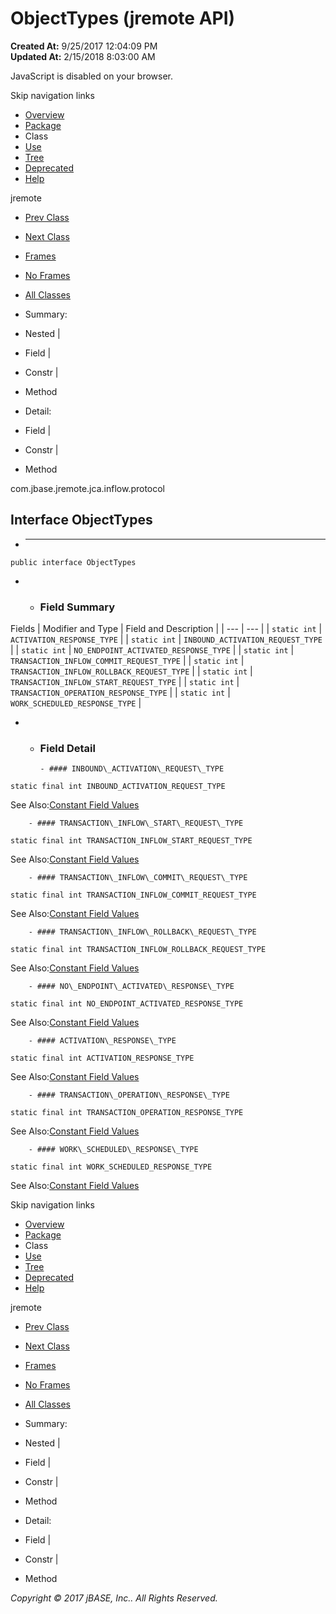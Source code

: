 # ObjectTypes (jremote   API)

**Created At:** 9/25/2017 12:04:09 PM  
**Updated At:** 2/15/2018 8:03:00 AM  

<!--<br>    try {<br>        if (location.href.indexOf('is-external=true') == -1) {<br>            parent.document.title="ObjectTypes (jremote   API)";<br>        }<br>    }<br>    catch(err) {<br>    }<br>//-->
JavaScript is disabled on your browser.

Skip navigation links

- [Overview](../../../../../../overview-summary.html)
- [Package](/39264-protocol/com_jbase_jremote_jca_inflow_protocol_package-summary)
- Class
- [Use](/39265-class-use/com_jbase_jremote_jca_inflow_protocol_class-use_ObjectTypes)
- [Tree](/39264-protocol/com_jbase_jremote_jca_inflow_protocol_package-tree)
- [Deprecated](../../../../../../deprecated-list.html)
- [Help](../../../../../../help-doc.html)


jremote <br>

- [Prev Class](/39264-protocol/com_jbase_jremote_jca_inflow_protocol_noendpointactivatedresponse "class in com.jbase.jremote.jca.inflow.protocol")
- [Next Class](/39270-protocol/com_jbase_jremote_protocol_rollbacktransactionrequest "class in com.jbase.jremote.jca.inflow.protocol")


- [Frames](../../../../../../index.html?com/jbase/jremote/jca/inflow/protocol//39264-protocol/com_jbase_jremote_jca_inflow_protocol_ObjectTypes)
- [No Frames](/39264-protocol/com_jbase_jremote_jca_inflow_protocol_ObjectTypes)


- [All Classes](../../../../../../allclasses-noframe.html)


<!--<br>  allClassesLink = document.getElementById("allclasses\_navbar\_top");<br>  if(window==top) {<br>    allClassesLink.style.display = "block";<br>  }<br>  else {<br>    allClassesLink.style.display = "none";<br>  }<br>  //-->

- Summary:
- Nested |
- Field |
- Constr |
- Method


- Detail:
- Field |
- Constr |
- Method

com.jbase.jremote.jca.inflow.protocol

## Interface ObjectTypes

- * * *


```
public interface ObjectTypes
```

- - ### Field Summary


Fields | Modifier and Type | Field and Description |
| --- | --- |
| `static int` | `ACTIVATION_RESPONSE_TYPE`  |
| `static int` | `INBOUND_ACTIVATION_REQUEST_TYPE`  |
| `static int` | `NO_ENDPOINT_ACTIVATED_RESPONSE_TYPE`  |
| `static int` | `TRANSACTION_INFLOW_COMMIT_REQUEST_TYPE`  |
| `static int` | `TRANSACTION_INFLOW_ROLLBACK_REQUEST_TYPE`  |
| `static int` | `TRANSACTION_INFLOW_START_REQUEST_TYPE`  |
| `static int` | `TRANSACTION_OPERATION_RESPONSE_TYPE`  |
| `static int` | `WORK_SCHEDULED_RESPONSE_TYPE`  |

- - ### Field Detail

        - #### INBOUND\_ACTIVATION\_REQUEST\_TYPE

```
static final int INBOUND_ACTIVATION_REQUEST_TYPE
```
See Also:[Constant Field Values](../../../../../../constant-values.html#com.jbase.jremote.jca.inflow.protocol.ObjectTypes.INBOUND_ACTIVATION_REQUEST_TYPE)


        - #### TRANSACTION\_INFLOW\_START\_REQUEST\_TYPE

```
static final int TRANSACTION_INFLOW_START_REQUEST_TYPE
```
See Also:[Constant Field Values](../../../../../../constant-values.html#com.jbase.jremote.jca.inflow.protocol.ObjectTypes.TRANSACTION_INFLOW_START_REQUEST_TYPE)


        - #### TRANSACTION\_INFLOW\_COMMIT\_REQUEST\_TYPE

```
static final int TRANSACTION_INFLOW_COMMIT_REQUEST_TYPE
```
See Also:[Constant Field Values](../../../../../../constant-values.html#com.jbase.jremote.jca.inflow.protocol.ObjectTypes.TRANSACTION_INFLOW_COMMIT_REQUEST_TYPE)


        - #### TRANSACTION\_INFLOW\_ROLLBACK\_REQUEST\_TYPE

```
static final int TRANSACTION_INFLOW_ROLLBACK_REQUEST_TYPE
```
See Also:[Constant Field Values](../../../../../../constant-values.html#com.jbase.jremote.jca.inflow.protocol.ObjectTypes.TRANSACTION_INFLOW_ROLLBACK_REQUEST_TYPE)


        - #### NO\_ENDPOINT\_ACTIVATED\_RESPONSE\_TYPE

```
static final int NO_ENDPOINT_ACTIVATED_RESPONSE_TYPE
```
See Also:[Constant Field Values](../../../../../../constant-values.html#com.jbase.jremote.jca.inflow.protocol.ObjectTypes.NO_ENDPOINT_ACTIVATED_RESPONSE_TYPE)


        - #### ACTIVATION\_RESPONSE\_TYPE

```
static final int ACTIVATION_RESPONSE_TYPE
```
See Also:[Constant Field Values](../../../../../../constant-values.html#com.jbase.jremote.jca.inflow.protocol.ObjectTypes.ACTIVATION_RESPONSE_TYPE)


        - #### TRANSACTION\_OPERATION\_RESPONSE\_TYPE

```
static final int TRANSACTION_OPERATION_RESPONSE_TYPE
```
See Also:[Constant Field Values](../../../../../../constant-values.html#com.jbase.jremote.jca.inflow.protocol.ObjectTypes.TRANSACTION_OPERATION_RESPONSE_TYPE)


        - #### WORK\_SCHEDULED\_RESPONSE\_TYPE

```
static final int WORK_SCHEDULED_RESPONSE_TYPE
```
See Also:[Constant Field Values](../../../../../../constant-values.html#com.jbase.jremote.jca.inflow.protocol.ObjectTypes.WORK_SCHEDULED_RESPONSE_TYPE)

Skip navigation links

- [Overview](../../../../../../overview-summary.html)
- [Package](/39264-protocol/com_jbase_jremote_jca_inflow_protocol_package-summary)
- Class
- [Use](/39265-class-use/com_jbase_jremote_jca_inflow_protocol_class-use_ObjectTypes)
- [Tree](/39264-protocol/com_jbase_jremote_jca_inflow_protocol_package-tree)
- [Deprecated](../../../../../../deprecated-list.html)
- [Help](../../../../../../help-doc.html)


jremote <br>

- [Prev Class](/39264-protocol/com_jbase_jremote_jca_inflow_protocol_noendpointactivatedresponse "class in com.jbase.jremote.jca.inflow.protocol")
- [Next Class](/39270-protocol/com_jbase_jremote_protocol_rollbacktransactionrequest "class in com.jbase.jremote.jca.inflow.protocol")


- [Frames](../../../../../../index.html?com/jbase/jremote/jca/inflow/protocol//39264-protocol/com_jbase_jremote_jca_inflow_protocol_ObjectTypes)
- [No Frames](/39264-protocol/com_jbase_jremote_jca_inflow_protocol_ObjectTypes)


- [All Classes](../../../../../../allclasses-noframe.html)


<!--<br>  allClassesLink = document.getElementById("allclasses\_navbar\_bottom");<br>  if(window==top) {<br>    allClassesLink.style.display = "block";<br>  }<br>  else {<br>    allClassesLink.style.display = "none";<br>  }<br>  //-->

- Summary:
- Nested |
- Field |
- Constr |
- Method


- Detail:
- Field |
- Constr |
- Method

*Copyright © 2017 jBASE, Inc.. All Rights Reserved.*
